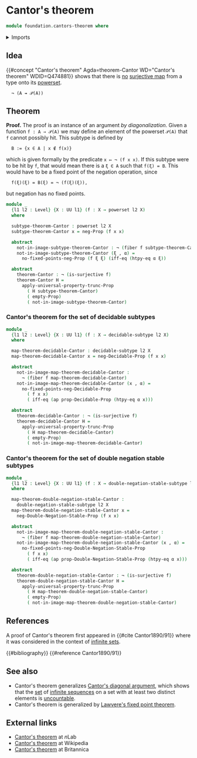 # Cantor's theorem

```agda
module foundation.cantors-theorem where
```

<details><summary>Imports</summary>

```agda
open import foundation.action-on-identifications-functions
open import foundation.decidable-propositions
open import foundation.decidable-subtypes
open import foundation.dependent-pair-types
open import foundation.double-negation-stable-propositions
open import foundation.double-negation-stable-subtypes
open import foundation.function-extensionality
open import foundation.logical-equivalences
open import foundation.negation
open import foundation.powersets
open import foundation.propositional-truncations
open import foundation.surjective-maps
open import foundation.universe-levels

open import foundation-core.empty-types
open import foundation-core.fibers-of-maps
open import foundation-core.propositions
```

</details>

## Idea

{{#concept "Cantor's theorem" Agda=theorem-Cantor WD="Cantor's theorem" WDID=Q474881}}
shows that there is [no](foundation-core.negation.md)
[surjective map](foundation.surjective-maps.md) from a type onto its
[powerset](foundation.powersets.md).

```text
  ¬ (A ↠ 𝒫(A))
```

## Theorem

**Proof.** The proof is an instance of an argument _by diagonalization_. Given a
function `f : A → 𝒫(A)` we may define an element of the powerset `𝒫(A)` that `f`
cannot possibly hit. This subtype is defined by

```text
  B := {x ∈ A | x ∉ f(x)}
```

which is given formally by the predicate `x ↦ ¬ (f x x)`. If this subtype were
to be hit by `f`, that would mean there is a `ξ ∈ A` such that `f(ξ) = B`. This
would have to be a fixed point of the negation operation, since

```text
  f(ξ)(ξ) = B(ξ) = ¬ (f(ξ)(ξ)),
```

but negation has no fixed points.

```agda
module _
  {l1 l2 : Level} {X : UU l1} (f : X → powerset l2 X)
  where

  subtype-theorem-Cantor : powerset l2 X
  subtype-theorem-Cantor x = neg-Prop (f x x)

  abstract
    not-in-image-subtype-theorem-Cantor : ¬ (fiber f subtype-theorem-Cantor)
    not-in-image-subtype-theorem-Cantor (ξ , α) =
      no-fixed-points-neg-Prop (f ξ ξ) (iff-eq (htpy-eq α ξ))

  abstract
    theorem-Cantor : ¬ (is-surjective f)
    theorem-Cantor H =
      apply-universal-property-trunc-Prop
        ( H subtype-theorem-Cantor)
        ( empty-Prop)
        ( not-in-image-subtype-theorem-Cantor)
```

### Cantor's theorem for the set of decidable subtypes

```agda
module _
  {l1 l2 : Level} {X : UU l1} (f : X → decidable-subtype l2 X)
  where

  map-theorem-decidable-Cantor : decidable-subtype l2 X
  map-theorem-decidable-Cantor x = neg-Decidable-Prop (f x x)

  abstract
    not-in-image-map-theorem-decidable-Cantor :
      ¬ (fiber f map-theorem-decidable-Cantor)
    not-in-image-map-theorem-decidable-Cantor (x , α) =
      no-fixed-points-neg-Decidable-Prop
        ( f x x)
        ( iff-eq (ap prop-Decidable-Prop (htpy-eq α x)))

  abstract
    theorem-decidable-Cantor : ¬ (is-surjective f)
    theorem-decidable-Cantor H =
      apply-universal-property-trunc-Prop
        ( H map-theorem-decidable-Cantor)
        ( empty-Prop)
        ( not-in-image-map-theorem-decidable-Cantor)
```

### Cantor's theorem for the set of double negation stable subtypes

```agda
module _
  {l1 l2 : Level} {X : UU l1} (f : X → double-negation-stable-subtype l2 X)
  where

  map-theorem-double-negation-stable-Cantor :
    double-negation-stable-subtype l2 X
  map-theorem-double-negation-stable-Cantor x =
    neg-Double-Negation-Stable-Prop (f x x)

  abstract
    not-in-image-map-theorem-double-negation-stable-Cantor :
      ¬ (fiber f map-theorem-double-negation-stable-Cantor)
    not-in-image-map-theorem-double-negation-stable-Cantor (x , α) =
      no-fixed-points-neg-Double-Negation-Stable-Prop
        ( f x x)
        ( iff-eq (ap prop-Double-Negation-Stable-Prop (htpy-eq α x)))

  abstract
    theorem-double-negation-stable-Cantor : ¬ (is-surjective f)
    theorem-double-negation-stable-Cantor H =
      apply-universal-property-trunc-Prop
        ( H map-theorem-double-negation-stable-Cantor)
        ( empty-Prop)
        ( not-in-image-map-theorem-double-negation-stable-Cantor)
```

## References

A proof of Cantor's theorem first appeared in {{#cite Cantor1890/91}} where it
was considered in the context of [infinite sets](set-theory.infinite-sets.md).

{{#bibliography}} {{#reference Cantor1890/91}}

## See also

- Cantor's theorem generalizes
  [Cantor's diagonal argument](set-theory.cantors-diagonal-argument.md), which
  shows that the [set](foundation-core.sets.md) of
  [infinite sequences](foundation.sequences.md) on a set with at least two
  distinct elements is [uncountable](set-theory.uncountable-sets.md).
- Cantor's theorem is generalized by
  [Lawvere's fixed point theorem](foundation.lawveres-fixed-point-theorem.md).

## External links

- [Cantor's theorem](https://ncatlab.org/nlab/show/Cantor%27s+theorem) at $n$Lab
- [Cantor's theorem](https://en.wikipedia.org/wiki/Cantor%27s_theorem) at
  Wikipedia
- [Cantor's theorem](https://www.britannica.com/science/Cantors-theorem) at
  Britannica
